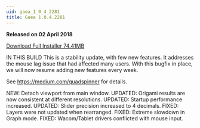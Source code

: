 ```yaml
---
uid: gaea_1_0_4_2281
title: Gaea 1.0.4.2281
---
```



**Released on 02 April 2018**

<a href="http://viridian.quadspinner.com/gaea/Gaea-EAP-2281.exe">Download Full Installer 74.41MB</a> <br>


<div class="release-note">

IN THIS BUILD
This is a stability update, with few new features. It addresses the mouse lag issue that had affected many users. With this bugfix in place, we will now resume adding new features every week.

See https://medium.com/quadspinner for details.

NEW: Detach viewport from main window.
UPDATED: Origami results are now consistent at different resolutions.
UPDATED: Startup performance increased.
UPDATED: Slider precision increased to 4 decimals.
FIXED: Layers were not updated when rearranged.
FIXED: Extreme slowdown in Graph mode.
FIXED: Wacom/Tablet drivers conflicted with mouse input.

</div>
